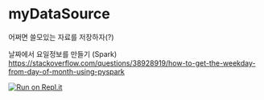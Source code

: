 # myDataSource
어쩌면 쓸모있는 자료를 저장하자(?)

날짜에서 요일정보를 만들기 (Spark)
https://stackoverflow.com/questions/38928919/how-to-get-the-weekday-from-day-of-month-using-pyspark


[![Run on Repl.it](https://repl.it/badge/github/ryu3065/myDataSource)](https://repl.it/github/ryu3065/myDataSource)

